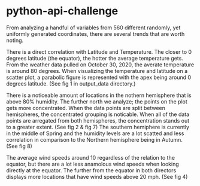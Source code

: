 # python-api-challenge

From analyzing a handful of variables from 560 different randomly, yet uniformly generated coordinates, there are several trends that are worth noting.

There is a direct correlation with Latitude and Temperature. The closer to 0 degrees latitude (the equator), the hotter the average temperature gets. From the weather data pulled on October 30, 2020, the averate temperature is around 80 degrees. When visualizing the temperature and latitude on a scatter plot, a parabolic figure is represented with the apex being around 0 degrees latitude. (See fig 1 in output_data directory.)

 There is a noticeable amount of locations in the nothern hemisphere that is above 80% humidity. The further north we analyze; the points on the plot gets more concentrated. When the data points are split between hemispheres, the concentrated grouping is noticable. When all of the data points are arregated from both hemispheres, the concentration stands out to a greater extent. (See fig 2 & fig 7) The southern hemiphere is currently in the middle of Spring and the humidity levels are a lot scatted and less correlation in comparison to the Northern hemisphere being in Autumn. (See fig 8)

 The average wind speeds around 10 regardless of the relation to the equator, but there are a lot less anamolous wind speeds when looking directly at the equator. The further from the equator in both directors displays more locations that have wind speeds above 20 mph. (See fig 4)